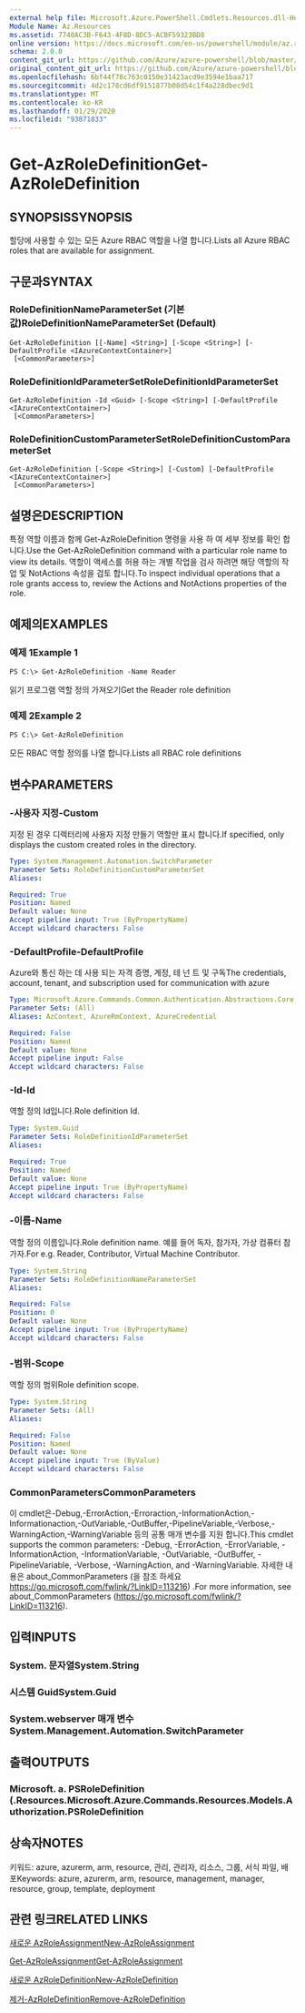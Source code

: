 ```yaml
---
external help file: Microsoft.Azure.PowerShell.Cmdlets.Resources.dll-Help.xml
Module Name: Az.Resources
ms.assetid: 7740AC3B-F643-4F8D-8DC5-ACBF59323BD8
online version: https://docs.microsoft.com/en-us/powershell/module/az.resources/get-azroledefinition
schema: 2.0.0
content_git_url: https://github.com/Azure/azure-powershell/blob/master/src/Resources/Resources/help/Get-AzRoleDefinition.md
original_content_git_url: https://github.com/Azure/azure-powershell/blob/master/src/Resources/Resources/help/Get-AzRoleDefinition.md
ms.openlocfilehash: 6bf44f78c763c0150e31423acd9e3594e1baa717
ms.sourcegitcommit: 4d2c178cd6df9151877b08d54c1f4a228dbec9d1
ms.translationtype: MT
ms.contentlocale: ko-KR
ms.lasthandoff: 01/29/2020
ms.locfileid: "93871833"
---
```

# <span data-ttu-id="67af8-101">Get-AzRoleDefinition</span><span class="sxs-lookup"><span data-stu-id="67af8-101">Get-AzRoleDefinition</span></span>

## <span data-ttu-id="67af8-102">SYNOPSIS</span><span class="sxs-lookup"><span data-stu-id="67af8-102">SYNOPSIS</span></span>
<span data-ttu-id="67af8-103">할당에 사용할 수 있는 모든 Azure RBAC 역할을 나열 합니다.</span><span class="sxs-lookup"><span data-stu-id="67af8-103">Lists all Azure RBAC roles that are available for assignment.</span></span>

## <span data-ttu-id="67af8-104">구문과</span><span class="sxs-lookup"><span data-stu-id="67af8-104">SYNTAX</span></span>

### <span data-ttu-id="67af8-105">RoleDefinitionNameParameterSet (기본값)</span><span class="sxs-lookup"><span data-stu-id="67af8-105">RoleDefinitionNameParameterSet (Default)</span></span>
```
Get-AzRoleDefinition [[-Name] <String>] [-Scope <String>] [-DefaultProfile <IAzureContextContainer>]
 [<CommonParameters>]
```

### <span data-ttu-id="67af8-106">RoleDefinitionIdParameterSet</span><span class="sxs-lookup"><span data-stu-id="67af8-106">RoleDefinitionIdParameterSet</span></span>
```
Get-AzRoleDefinition -Id <Guid> [-Scope <String>] [-DefaultProfile <IAzureContextContainer>]
 [<CommonParameters>]
```

### <span data-ttu-id="67af8-107">RoleDefinitionCustomParameterSet</span><span class="sxs-lookup"><span data-stu-id="67af8-107">RoleDefinitionCustomParameterSet</span></span>
```
Get-AzRoleDefinition [-Scope <String>] [-Custom] [-DefaultProfile <IAzureContextContainer>]
 [<CommonParameters>]
```

## <span data-ttu-id="67af8-108">설명은</span><span class="sxs-lookup"><span data-stu-id="67af8-108">DESCRIPTION</span></span>
<span data-ttu-id="67af8-109">특정 역할 이름과 함께 Get-AzRoleDefinition 명령을 사용 하 여 세부 정보를 확인 합니다.</span><span class="sxs-lookup"><span data-stu-id="67af8-109">Use the Get-AzRoleDefinition command with a particular role name to view its details.</span></span>
<span data-ttu-id="67af8-110">역할이 액세스를 허용 하는 개별 작업을 검사 하려면 해당 역할의 작업 및 NotActions 속성을 검토 합니다.</span><span class="sxs-lookup"><span data-stu-id="67af8-110">To inspect individual operations that a role grants access to, review the Actions and NotActions properties of the role.</span></span>

## <span data-ttu-id="67af8-111">예제의</span><span class="sxs-lookup"><span data-stu-id="67af8-111">EXAMPLES</span></span>

### <span data-ttu-id="67af8-112">예제 1</span><span class="sxs-lookup"><span data-stu-id="67af8-112">Example 1</span></span>
```
PS C:\> Get-AzRoleDefinition -Name Reader
```

<span data-ttu-id="67af8-113">읽기 프로그램 역할 정의 가져오기</span><span class="sxs-lookup"><span data-stu-id="67af8-113">Get the Reader role definition</span></span>

### <span data-ttu-id="67af8-114">예제 2</span><span class="sxs-lookup"><span data-stu-id="67af8-114">Example 2</span></span>
```
PS C:\> Get-AzRoleDefinition
```

<span data-ttu-id="67af8-115">모든 RBAC 역할 정의를 나열 합니다.</span><span class="sxs-lookup"><span data-stu-id="67af8-115">Lists all RBAC role definitions</span></span>

## <span data-ttu-id="67af8-116">변수</span><span class="sxs-lookup"><span data-stu-id="67af8-116">PARAMETERS</span></span>

### <span data-ttu-id="67af8-117">-사용자 지정</span><span class="sxs-lookup"><span data-stu-id="67af8-117">-Custom</span></span>
<span data-ttu-id="67af8-118">지정 된 경우 디렉터리에 사용자 지정 만들기 역할만 표시 합니다.</span><span class="sxs-lookup"><span data-stu-id="67af8-118">If specified, only displays the custom created roles in the directory.</span></span>

```yaml
Type: System.Management.Automation.SwitchParameter
Parameter Sets: RoleDefinitionCustomParameterSet
Aliases:

Required: True
Position: Named
Default value: None
Accept pipeline input: True (ByPropertyName)
Accept wildcard characters: False
```

### <span data-ttu-id="67af8-119">-DefaultProfile</span><span class="sxs-lookup"><span data-stu-id="67af8-119">-DefaultProfile</span></span>
<span data-ttu-id="67af8-120">Azure와 통신 하는 데 사용 되는 자격 증명, 계정, 테 넌 트 및 구독</span><span class="sxs-lookup"><span data-stu-id="67af8-120">The credentials, account, tenant, and subscription used for communication with azure</span></span>

```yaml
Type: Microsoft.Azure.Commands.Common.Authentication.Abstractions.Core.IAzureContextContainer
Parameter Sets: (All)
Aliases: AzContext, AzureRmContext, AzureCredential

Required: False
Position: Named
Default value: None
Accept pipeline input: False
Accept wildcard characters: False
```

### <span data-ttu-id="67af8-121">-Id</span><span class="sxs-lookup"><span data-stu-id="67af8-121">-Id</span></span>
<span data-ttu-id="67af8-122">역할 정의 Id입니다.</span><span class="sxs-lookup"><span data-stu-id="67af8-122">Role definition Id.</span></span>

```yaml
Type: System.Guid
Parameter Sets: RoleDefinitionIdParameterSet
Aliases:

Required: True
Position: Named
Default value: None
Accept pipeline input: True (ByPropertyName)
Accept wildcard characters: False
```

### <span data-ttu-id="67af8-123">-이름</span><span class="sxs-lookup"><span data-stu-id="67af8-123">-Name</span></span>
<span data-ttu-id="67af8-124">역할 정의 이름입니다.</span><span class="sxs-lookup"><span data-stu-id="67af8-124">Role definition name.</span></span>
<span data-ttu-id="67af8-125">예를 들어 독자, 참가자, 가상 컴퓨터 참가자.</span><span class="sxs-lookup"><span data-stu-id="67af8-125">For e.g. Reader, Contributor, Virtual Machine Contributor.</span></span>

```yaml
Type: System.String
Parameter Sets: RoleDefinitionNameParameterSet
Aliases:

Required: False
Position: 0
Default value: None
Accept pipeline input: True (ByPropertyName)
Accept wildcard characters: False
```

### <span data-ttu-id="67af8-126">-범위</span><span class="sxs-lookup"><span data-stu-id="67af8-126">-Scope</span></span>
<span data-ttu-id="67af8-127">역할 정의 범위</span><span class="sxs-lookup"><span data-stu-id="67af8-127">Role definition scope.</span></span>

```yaml
Type: System.String
Parameter Sets: (All)
Aliases:

Required: False
Position: Named
Default value: None
Accept pipeline input: True (ByValue)
Accept wildcard characters: False
```

### <span data-ttu-id="67af8-128">CommonParameters</span><span class="sxs-lookup"><span data-stu-id="67af8-128">CommonParameters</span></span>
<span data-ttu-id="67af8-129">이 cmdlet은-Debug,-ErrorAction,-Erroraction,-InformationAction,-Informationaction,-OutVariable,-OutBuffer,-PipelineVariable,-Verbose,-WarningAction,-WarningVariable 등의 공통 매개 변수를 지원 합니다.</span><span class="sxs-lookup"><span data-stu-id="67af8-129">This cmdlet supports the common parameters: -Debug, -ErrorAction, -ErrorVariable, -InformationAction, -InformationVariable, -OutVariable, -OutBuffer, -PipelineVariable, -Verbose, -WarningAction, and -WarningVariable.</span></span> <span data-ttu-id="67af8-130">자세한 내용은 about_CommonParameters (을 참조 하세요 https://go.microsoft.com/fwlink/?LinkID=113216) .</span><span class="sxs-lookup"><span data-stu-id="67af8-130">For more information, see about_CommonParameters (https://go.microsoft.com/fwlink/?LinkID=113216).</span></span>

## <span data-ttu-id="67af8-131">입력</span><span class="sxs-lookup"><span data-stu-id="67af8-131">INPUTS</span></span>

### <span data-ttu-id="67af8-132">System. 문자열</span><span class="sxs-lookup"><span data-stu-id="67af8-132">System.String</span></span>

### <span data-ttu-id="67af8-133">시스템 Guid</span><span class="sxs-lookup"><span data-stu-id="67af8-133">System.Guid</span></span>

### <span data-ttu-id="67af8-134">System.webserver 매개 변수</span><span class="sxs-lookup"><span data-stu-id="67af8-134">System.Management.Automation.SwitchParameter</span></span>

## <span data-ttu-id="67af8-135">출력</span><span class="sxs-lookup"><span data-stu-id="67af8-135">OUTPUTS</span></span>

### <span data-ttu-id="67af8-136">Microsoft. a. PSRoleDefinition (.Resources.</span><span class="sxs-lookup"><span data-stu-id="67af8-136">Microsoft.Azure.Commands.Resources.Models.Authorization.PSRoleDefinition</span></span>

## <span data-ttu-id="67af8-137">상속자</span><span class="sxs-lookup"><span data-stu-id="67af8-137">NOTES</span></span>
<span data-ttu-id="67af8-138">키워드: azure, azurerm, arm, resource, 관리, 관리자, 리소스, 그룹, 서식 파일, 배포</span><span class="sxs-lookup"><span data-stu-id="67af8-138">Keywords: azure, azurerm, arm, resource, management, manager, resource, group, template, deployment</span></span>

## <span data-ttu-id="67af8-139">관련 링크</span><span class="sxs-lookup"><span data-stu-id="67af8-139">RELATED LINKS</span></span>

[<span data-ttu-id="67af8-140">새로운 AzRoleAssignment</span><span class="sxs-lookup"><span data-stu-id="67af8-140">New-AzRoleAssignment</span></span>](./New-AzRoleAssignment.md)

[<span data-ttu-id="67af8-141">Get-AzRoleAssignment</span><span class="sxs-lookup"><span data-stu-id="67af8-141">Get-AzRoleAssignment</span></span>](./Get-AzRoleAssignment.md)

[<span data-ttu-id="67af8-142">새로운 AzRoleDefinition</span><span class="sxs-lookup"><span data-stu-id="67af8-142">New-AzRoleDefinition</span></span>](./New-AzRoleDefinition.md)

[<span data-ttu-id="67af8-143">제거-AzRoleDefinition</span><span class="sxs-lookup"><span data-stu-id="67af8-143">Remove-AzRoleDefinition</span></span>](./Remove-AzRoleDefinition.md)

